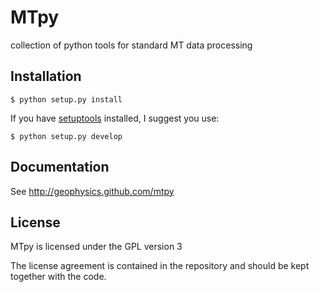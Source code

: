 MTpy
====

collection of python tools for standard MT data processing

Installation
------------

    $ python setup.py install

If you have [setuptools](http://pypi.python.org/pypi/setuptools) installed, I
suggest you use:

    $ python setup.py develop

Documentation
-------------

See http://geophysics.github.com/mtpy



License
-------

MTpy is licensed under the GPL version 3

The license agreement is contained in the repository and should be kept together with the code.
